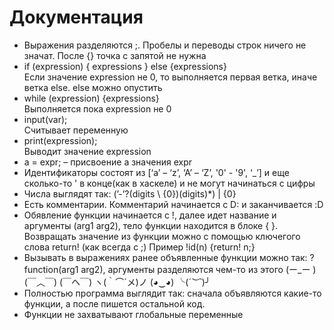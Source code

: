 Документация
============

* Выражения разделяются ;. Пробелы и переводы строк ничего не значат. После {} точка с запятой не нужна
* if (expression) { expressions } else {expressions}\
  Если значение expression не 0, то выполняется первая ветка, иначе ветка else. else можно опустить
* while (expression) {expressions}\
     Выполняется пока expression не 0
* input(var);\
     Считывает переменную
* print(expression);\
     Выводит значение expression
* a = expr; – присвоение a значения expr
* Идентификаторы состоят из [‘a’ – ‘z’, ‘A’ – ‘Z’, '0' - '9', ‘_’] и еще сколько-то ' в конце(как в хаскеле) и не могут начинаться с цифры
* Числа выглядят так: (’-’?(digits \ {0})(digits)*) | {0}
* Есть комментарии. Комментарий начинается с D: и заканчивается :D
* Обявление функции начинается с !, далее идет название и аргументы (arg1 arg2), тело функции находится в блоке { }. Возвращать значение из функции можно с помощью ключегого слова return! (как всегда с ;)
  Пример !id(n) {return! n;}
* Вызывать в выражениях ранее объявленные функции можно так: ?function(arg1 arg2), аргументы разделяются чем-то из этого (ー_ー ) (￣︿￣) (￣ヘ￣) ヽ(｀⌒´メ)ノ (◕‿◕) ╰(*´︶`*)╯
* Полностью программа выглядит так: сначала объявляются какие-то функции, а после пишется остальной код.
* Функции не захватывают глобальные переменные